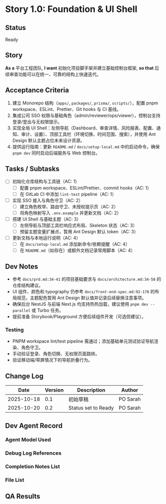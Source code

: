 # Story 1.0: Foundation & UI Shell

## Status
Ready

## Story
**As a** 平台工程团队,
**I want** 初始化项目脚手架并建立基础控制台框架,
**so that** 后续审查功能可以在统一、可靠的结构上快速迭代。

## Acceptance Criteria
1. 建立 Monorepo 结构（`apps/`, `packages/`, `prisma/`, `scripts/`），配置 pnpm workspace、ESLint、Prettier、Git hooks 与 CI 基线。
2. 集成公司 SSO 权限与基础角色（admin/reviewer/ops/viewer），控制台支持登录/登出与无权限提示。
3. 实现全局 UI Shell：左侧导航（Dashboard、审查详情、风险报表、配置、通知、审计、设置）、顶部工具栏（环境切换、时间范围、搜索），并使用 Ant Design 默认主题占位未来设计资源。
4. 提供运行指南：更新 `README.md` / `docs/setup-local.md` 中的启动命令，确保 `pnpm dev` 同时启动后端服务与 Web 控制台。

## Tasks / Subtasks
- [ ] 初始化仓库结构与工具链（AC: 1）
  - [ ] 配置 pnpm workspace、ESLint/Prettier、commit hooks（AC: 1）
  - [ ] 在 GitLab CI 中添加 `lint-test` pipeline（AC: 1）
- [ ] 实现 SSO 接入与角色守卫（AC: 2）
  - [ ] 建立角色枚举、路由守卫、未授权提示页（AC: 2）
  - [ ] 将角色映射写入 `.env.example` 并更新文档（AC: 2）
- [ ] 搭建 UI Shell 与基础主题（AC: 3）
  - [ ] 左侧导航与顶部工具栏响应式布局、Skeleton 状态（AC: 3）
  - [ ] 预留主题变量扩展点，暂用 Ant Design 默认 token（AC: 3）
- [ ] 更新文档与本地运行说明（AC: 4）
  - [ ] 在 `docs/setup-local.md` 添加新命令/依赖提醒（AC: 4）
  - [ ] 在 `README.md`（如存在）或额外文档记录常用脚本（AC: 4）

## Dev Notes
- 参考 `docs/prd.md:34-41` 的项目基础要求与 `docs/architecture.md:34-58` 的仓库结构建议。
- UI 组件、颜色和 typography 仍参考 `docs/front-end-spec.md:92-178` 的布局规范，主题配色暂用 Ant Design 默认值并记录后续替换注意事项。
- 确保后台 NestJS 与前端 Next.js 均支持热热加载，建议使用 `pnpm dev --parallel` 或 Turbo 任务。
- 提前准备 Storybook/Playground 方便后续组件开发（可选但建议）。

### Testing
- PNPM workspace lint/test pipeline 需通过；添加基础单元测试验证导航渲染、角色守卫。
- 手动验证登录、角色切换、无权限页面跳转。
- 验证移动端/窄屏情况下的导航折叠行为。

## Change Log
| Date | Version | Description | Author |
| --- | --- | --- | --- |
| 2025-10-18 | 0.1 | 初始草稿 | PO Sarah |
| 2025-10-20 | 0.2 | Status set to Ready | PO Sarah |

## Dev Agent Record

### Agent Model Used

### Debug Log References

### Completion Notes List

### File List

## QA Results

